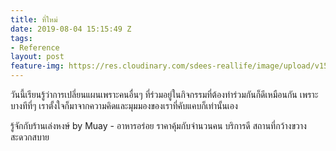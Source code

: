 ```yaml
---
title: ที่ใหม่
date: 2019-08-04 15:15:49 Z
tags:
- Reference
layout: post
feature-img: https://res.cloudinary.com/sdees-reallife/image/upload/v1555658919/sample_feature_img.png
---
```


วันนี้เรียนรู้ว่าการเปลี่ยนแผนเพราะคนอื่นๆ ที่ร่วมอยู่ในกิจกรรมที่ต้องทำร่วมกันก็ดีเหมือนกัน เพราะบางทีที่ๆ เราตั้งใจก็มาจากความคิดและมุมมองของเราที่คับแคบก็เท่านั้นเอง

<i class="fa fa-child" style="color:plum"></i>

รู้จักกับร้านเล่งหงษ์ by Muay - อาหารอร่อย ราคาคุ้มกับจำนวนคน บริการดี สถานที่กว้างขวาง สะดวกสบาย
